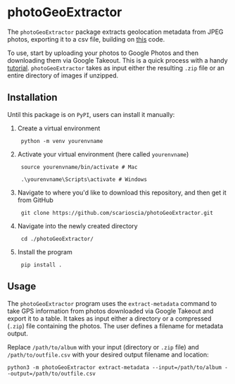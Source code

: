 # photoGeoExtractor

The `photoGeoExtractor` package extracts geolocation metadata from JPEG photos, exporting it to a csv file, building on [this](https://max-coding.medium.com/download-all-your-google-photos-and-extract-exif-metadata-into-a-csv-file-using-python-and-pandas-4a65de8392ab) code. 

To use, start by uploading your photos to Google Photos and then downloading them via Google Takeout. This is a quick process with a handy [tutorial](https://kb.uconn.edu/space/IKB/26398359570/Use+Google+Takeout+to+Export+Google+Photos). `photoGeoExtractor` takes as input either the resulting `.zip` file or an entire directory of images if unzipped. 


## Installation 
Until this package is on `PyPI`, users can install it manually: 

1. Create a virtual environment

        python -m venv yourenvname

2. Activate your virtual environment (here called `yourenvname`)

        source yourenvname/bin/activate # Mac

        .\yourenvname\Scripts\activate # Windows

3. Navigate to where you'd like to download this repository, and then get it from GitHub

        git clone https://github.com/scarioscia/photoGeoExtractor.git

4. Navigate into the newly created directory 

        cd ./photoGeoExtractor/

5. Install the program 

        pip install .


## Usage
The `photoGeoExtractor` program uses the `extract-metadata` command to take GPS information from photos downloaded via Google Takeout and export it to a table. It takes as input either a directory or a compressed (`.zip`) file containing the photos. The user defines a filename for metadata output. 

Replace `/path/to/album` with your input (directory or `.zip` file) and `/path/to/outfile.csv` with your desired output filename and location: 

`python3 -m photoGeoExtractor extract-metadata --input=/path/to/album --output=/path/to/outfile.csv`


